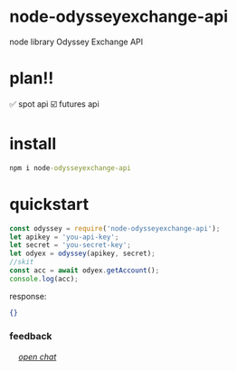 # node-odysseyexchange-api
node library Odyssey Exchange API


# plan‼️
✅ spot api
☑️ futures api



# install
```cmd
npm i node-odysseyexchange-api
```

# quickstart
```js
const odyssey = require('node-odysseyexchange-api');
let apikey = 'you-api-key';
let secret = 'you-secret-key';
let odyex = odyssey(apikey, secret);
//skit
const acc = await odyex.getAccount();
console.log(acc);
```

response:
```json
{}
```
<h3>feedback</h3>

<img src="https://i.ibb.co/xfsM4B2/telegram-2.png" width="16px"><a href="https://t.me/libfordev">*open chat*</a>
